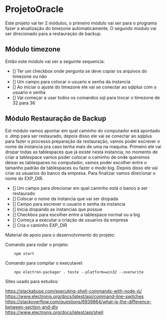 # ProjetoOracle

Este projeto vai ter 2 módulos, o primeiro módulo vai ser para o programa fazer a atualização do timezone automaticamente.
O segundo múdulo vai ser direcionado para a restauração de backup.

## Módulo timezone

Então este módulo vai ser a seguinte sequencia:

- [] Ter um checkbox onde pergunta se deve copiar os arquivos do timezone ou não
- [] Um campo para colocar o usuario e senha da instancia
- [] Ao iniciar o ajuste do timezone ele vai se conectar ao sqlplus com o usuario e senha
- [] Vai começar a usar todos os comandos sql para trocar o timezone de 32 para 36


## Módulo Restauração de Backup

Est módulo vamos apontar em qual caminho do computador está apontado o .dmp para ser restaurado, depois disso ele vai se conectar ao sqlplus para fazer o processo preparação da restauração, vamos poder escrever o nome da instancia pra caso tenha mais de uma na maquina.
Primeiro ele vai dropar todas as tablespaces que já existe nesta instancia, no momento de criar a tablespace vamos poder colocar o caminho de onde queremos deixar as tablespaces no computador, vamos poder escolher entre o tamanho padrão de tablespaces ou fazer o modo big.
Depois disso ele vai criar os usuarios do banco da empresa.
Para finalizar vamos direcionar o nome do EXP_DIR.

- [] Um campo para direcionar em qual caminho está o banco a ser restaurado
- [] Colocar o nome da instancia que vai ser dropada
- [] Campo para escrever o usuario e senha da instancia
- [] Inicia dropando as instancias que possue
- [] Checkbox para escolher entre a tablespace normal ou a big
- [] Começa a executar a criação de usuarios da empresa
- [] Cria o caminho EXP_DIR

Material de apoio para o desenvolvimento do projeto:  


Comando para rodar o projeto:
```
    npm start
```

Comando para compilar o executavel:
```
    npx electron-packager . teste --platform=win32 --overwrite
```

Sites usado para estudos:

https://stackabuse.com/executing-shell-commands-with-node-js/  
https://www.electronjs.org/docs/latest/api/command-line-switches   
https://stackoverflow.com/questions/6939864/what-is-the-difference-between-section-and-div    
https://www.electronjs.org/docs/latest/api/shell